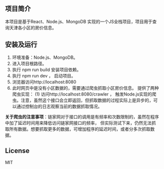 ## 项目简介

本项目是基于React、Node.js、MongoDB 实现的一个JS全栈项目，项目用于查询天津各小区的房价信息。


## 安装及运行

1. 环境准备：Node.js、MongoDB。
2. 进入项目根路径。
3. 执行 npm run build 安装项目依赖。
4. 执行 npm run dev ， 启动项目。
5. 浏览器访问http://localhost:8080
6. 此时网页中是没有小区数据的，需要通过爬虫抓取小区房价信息。
   提供了两种爬虫实现：
   (1) 访问http://localhost:8080/crawler ， 触发Node.js实现的爬虫。注意，虽然这个接口会立即返回，但抓取数据的过程实际上是异步的，可以通过控制台的日志观察当前的数据抓取情况。

**关于爬虫的注意事项**：链家网对于接口的调用是有频率和次数限制的，虽然在程序中加了延迟时间用来降低访问链家网接口的频率， 但实际测试下来，仍然无法抓取所有数据。想要抓取更多的数据，可增加程序的延迟时间，或者分多次抓取数据。

## License

MIT